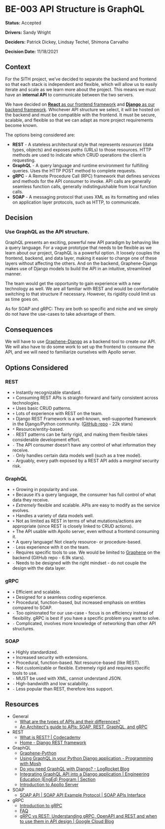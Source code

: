 # BE-003 API Structure is GraphQL

**Status:** Accepted

**Drivers:** Sandy Wright

**Deciders:** Patrick Dickey, Lindsay Techel, Shimona Carvalho

**Decision Date:** 11/18/2021

## Context

For the SITH project, we’ve decided to separate the backend and frontend so that each stack is independent and flexible, which will allow us to easily iterate and scale as we learn more about the project. This means we must have an **internal API** to communicate between the two servers.

We have decided on [**React** as our frontend framework](https://github.com/trussworks/next-graphql-fe/blob/main/docs/adrs/FE-002%20Frontend%20Framework%20is%20ReactJS.md#fe-002-frontend-framework-is-reactjs) and [**Django** as our backend framework](./BE-002%20Backend%20Framework%20is%20Python%20and%20Django.md). Whichever API structure we select, it will be hosted on the backend and must be compatible with the frontend. It must be secure, scalable, and flexible so that we can adapt as more project requirements become known.

The options being considered are:

- **REST** - A stateless architectural style that represents _resources_ (data types, objects) and exposes _paths_ (URLs) to those resources. HTTP methods are used to indicate which CRUD operations the client is requesting.
- **GraphQL** - A query language and runtime environment for fulfilling queries. Uses the HTTP POST method to complete requests.
- **gRPC** - A Remote Procedure Call (RPC) framework that defines services and methods for the API consumer to invoke. API calls are generally seamless function calls, generally indistinguishable from local function calls.
- **SOAP** - A messaging protocol that uses XML as its formatting and relies on application layer protocols, such as HTTP, to communicate.

## Decision

### Use GraphQL as the API structure.

GraphQL presents an exciting, powerful new API paradigm by behaving like a query language. For a vague prototype that needs to be flexible as we learn about our project, GraphQL is a powerful option. It loosely couples the frontend, backend, and data layer, making it easier to change one of these layers without affecting the others. And on the backend, Graphene-Django makes use of Django models to build the API in an intuitive, streamlined manner.

The team would get the opportunity to gain experience with a new technology as well. We are all familiar with REST and would be comfortable switching to that structure if necessary. However, its rigidity could limit us as time goes on.

As for SOAP and gRPC: They are both so specific and niche and we simply do not have the use-cases to take advantage of them.

## Consequences

We will have to use [Graphene-Django](https://docs.graphene-python.org/projects/django/en/latest/tutorial-plain/) as a backend tool to create our API. We will also have to do some work to set up the frontend to consume the API, and we will need to familiarize ourselves with Apollo server.

## Options Considered

### REST

- `+` Instantly recognizable standard.
- `+` Consuming REST APIs is straight-forward and fairly consistent across technologies.
- `+` Uses basic CRUD patterns.
- `+` Lots of experience with REST on the team.
- `+` Django REST Framework is a well-known, well-supported framework in the Django/Python community. ([GitHub repo](https://github.com/encode/django-rest-framework) - 22k stars)
- `*` Resource/entity-based.
- `-` REST patterns can be fairly rigid, and making them flexible takes considerable development effort.
- `-` The API consumer doesn’t have any control of what information they receive.
- `-` Only handles certain data models well (such as a tree model).
- `-` Arguably, every path exposed by a REST API adds a _marginal_ security risk.

### GraphQL

- `+` Growing in popularity and use.
- `+` Because it’s a query language, the consumer has full control of what data they receive.
- `+` _Extremely_ flexible and scalable. APIs are easy to modify as the service evolves.
- `+` Handles a variety of data models well.
- `+` Not as limited as REST in terms of what mutations/actions are appropriate (since REST is closely linked to CRUD actions).
- `+` The API usable with Apollo server, even without a frontend consuming it.
- `*` A query language! Not clearly resource- or procedure-based.
- `-` Less experience with it on the team.
- `-` Requires specific tools to use. We would be limited to [Graphene](https://docs.graphene-python.org/projects/django/en/latest/) on the backend (GitHub repo - 6.9k stars).
- `-` Needs to be designed with the right mindset - do not couple the design with the data layer.

### gRPC

- `+` Efficient and scalable.
- `+` Designed for a seamless coding experience.
- `*` Procedural, function-based, but increased emphasis on entities compared to SOAP.
- `-` Too opinionated for our use-case - focus is on efficiency instead of flexibility. gRPC is best if you have a specific problem you want to solve.
- `-` Complicated, involves more knowledge of networking than other API structures.

### SOAP

- `+` Highly standardized.
- `+` Increased security with extensions.
- `*` Procedural, function-based. Not resource-based (like REST).
- `-` Not customizable or flexible. Extremely rigid and requires specific tools to use.
- `-` MUST be used with XML, cannot understand JSON.
- `-` High-bandwidth and low scalability.
- `-` Less popular than REST, therefore less support.

## Resources

- General
  - [What are the types of APIs and their differences?](https://searchapparchitecture.techtarget.com/tip/What-are-the-types-of-APIs-and-their-differences)
  - [An Architect's guide to APIs: SOAP, REST, GraphQL, and gRPC](https://www.redhat.com/architect/apis-soap-rest-graphql-grpc)
- REST
  - [What is REST? | Codecademy](https://www.codecademy.com/articles/what-is-rest)
  - [Home - Django REST framework](https://www.django-rest-framework.org/)
- GraphQL
  - [Graphene-Python](https://docs.graphene-python.org/projects/django/en/latest/)
  - [Using GraphQL in your Python Django application - Programming with Mosh](https://programmingwithmosh.com/backend/graphql/using-graphql-in-your-python-django-application/)
  - [Do you need GraphQL with Django? - LogRocket Blog](https://blog.logrocket.com/do-you-need-graphql-with-django/)
  - [Integrating GraphQL API into a Django application | Engineering Education (EngEd) Program | Section](https://www.section.io/engineering-education/integrating-graphql-api-in-a-django-application/)
  - [Introduction to Apollo Server](https://www.apollographql.com/docs/apollo-server/)
- SOAP
  - [SOAP API | SOAP API Example Protocol | SOAP APIs Interface](https://stoplight.io/api-types/soap-api/)
- gRPC
  - [Introduction to gRPC](https://grpc.io/docs/what-is-grpc/introduction/)
  - [FAQ](https://grpc.io/docs/what-is-grpc/faq/)
  - [gRPC vs REST: Understanding gRPC, OpenAPI and REST and when to use them in API design | Google Cloud Blog](https://cloud.google.com/blog/products/api-management/understanding-grpc-openapi-and-rest-and-when-to-use-them)
